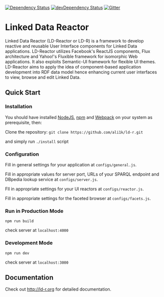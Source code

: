 [![Dependency Status](https://david-dm.org/ali1k/ld-r.svg)](https://david-dm.org/ali1k/ld-r)
[![devDependency Status](https://david-dm.org/ali1k/ld-r/dev-status.svg)](https://david-dm.org/ali1k/ld-r#info=devDependencies) [![Gitter](https://badges.gitter.im/dev-1pr/1pr.svg)](https://gitter.im/ld-r/Lobby?utm_source=badge&utm_medium=badge&utm_campaign=pr-badge&utm_content=body_badge)

# Linked Data Reactor

Linked Data Reactor (LD-Reactor or LD-R) is a framework to develop reactive and reusable User Interface components for Linked Data applications. LD-Reactor utilizes Facebook's ReactJS components, Flux architecture and Yahoo!'s Fluxible framework for isomorphic Web applications. It also exploits Semantic-UI framework for flexible UI themes. LD-Reactor aims to apply the idea of component-based application development into RDF data model hence enhancing current user interfaces to view, browse and edit Linked Data.

## Quick Start

### Installation

You should have installed [NodeJS](https://nodejs.org/), [npm](https://github.com/npm/npm) and [Webpack](https://webpack.github.io/) on your system as prerequisite, then:

Clone the repository: `git clone https://github.com/ali1k/ld-r.git`

and simply run `./install` script

### Configuration

Fill in general settings for your application at `configs/general.js`.

Fill in appropriate values for server port, URLs of your SPARQL endpoint and DBpedia lookup service at `configs/server.js`.

Fll in appropriate settings for your UI reactors at `configs/reactor.js`.

Fill in appropriate settings for the faceted browser at `configs/facets.js`.

### Run in Production Mode

`npm run build`

check server at `localhost:4000`

### Development Mode

`npm run dev`

check server at `localhost:3000`

## Documentation

Check out http://ld-r.org for detailed documentation.
